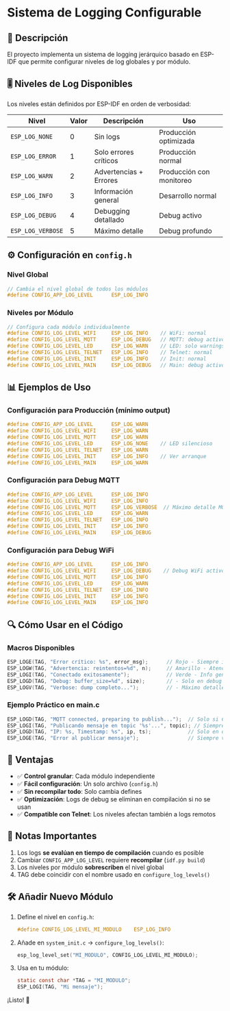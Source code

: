 # Sistema de Logging Configurable

## 📝 Descripción

El proyecto implementa un sistema de logging jerárquico basado en ESP-IDF que permite configurar niveles de log globales y por módulo.

## 🎚️ Niveles de Log Disponibles

Los niveles están definidos por ESP-IDF en orden de verbosidad:

| Nivel | Valor | Descripción | Uso |
|-------|-------|-------------|-----|
| `ESP_LOG_NONE` | 0 | Sin logs | Producción optimizada |
| `ESP_LOG_ERROR` | 1 | Solo errores críticos | Producción normal |
| `ESP_LOG_WARN` | 2 | Advertencias + Errores | Producción con monitoreo |
| `ESP_LOG_INFO` | 3 | Información general | Desarrollo normal |
| `ESP_LOG_DEBUG` | 4 | Debugging detallado | Debug activo |
| `ESP_LOG_VERBOSE` | 5 | Máximo detalle | Debug profundo |

## ⚙️ Configuración en `config.h`

### Nivel Global

```c
// Cambia el nivel global de todos los módulos
#define CONFIG_APP_LOG_LEVEL      ESP_LOG_INFO
```

### Niveles por Módulo

```c
// Configura cada módulo individualmente
#define CONFIG_LOG_LEVEL_WIFI     ESP_LOG_INFO    // WiFi: normal
#define CONFIG_LOG_LEVEL_MQTT     ESP_LOG_DEBUG   // MQTT: debug activo
#define CONFIG_LOG_LEVEL_LED      ESP_LOG_WARN    // LED: solo warnings
#define CONFIG_LOG_LEVEL_TELNET   ESP_LOG_INFO    // Telnet: normal
#define CONFIG_LOG_LEVEL_INIT     ESP_LOG_INFO    // Init: normal
#define CONFIG_LOG_LEVEL_MAIN     ESP_LOG_DEBUG   // Main: debug activo
```

## 📊 Ejemplos de Uso

### Configuración para Producción (mínimo output)
```c
#define CONFIG_APP_LOG_LEVEL      ESP_LOG_WARN
#define CONFIG_LOG_LEVEL_WIFI     ESP_LOG_WARN
#define CONFIG_LOG_LEVEL_MQTT     ESP_LOG_WARN
#define CONFIG_LOG_LEVEL_LED      ESP_LOG_NONE    // LED silencioso
#define CONFIG_LOG_LEVEL_TELNET   ESP_LOG_WARN
#define CONFIG_LOG_LEVEL_INIT     ESP_LOG_INFO    // Ver arranque
#define CONFIG_LOG_LEVEL_MAIN     ESP_LOG_WARN
```

### Configuración para Debug MQTT
```c
#define CONFIG_APP_LOG_LEVEL      ESP_LOG_INFO
#define CONFIG_LOG_LEVEL_WIFI     ESP_LOG_INFO
#define CONFIG_LOG_LEVEL_MQTT     ESP_LOG_VERBOSE  // Máximo detalle MQTT
#define CONFIG_LOG_LEVEL_LED      ESP_LOG_WARN
#define CONFIG_LOG_LEVEL_TELNET   ESP_LOG_INFO
#define CONFIG_LOG_LEVEL_INIT     ESP_LOG_INFO
#define CONFIG_LOG_LEVEL_MAIN     ESP_LOG_DEBUG
```

### Configuración para Debug WiFi
```c
#define CONFIG_APP_LOG_LEVEL      ESP_LOG_INFO
#define CONFIG_LOG_LEVEL_WIFI     ESP_LOG_DEBUG    // Debug WiFi activo
#define CONFIG_LOG_LEVEL_MQTT     ESP_LOG_INFO
#define CONFIG_LOG_LEVEL_LED      ESP_LOG_WARN
#define CONFIG_LOG_LEVEL_TELNET   ESP_LOG_INFO
#define CONFIG_LOG_LEVEL_INIT     ESP_LOG_INFO
#define CONFIG_LOG_LEVEL_MAIN     ESP_LOG_INFO
```

## 🔍 Cómo Usar en el Código

### Macros Disponibles

```c
ESP_LOGE(TAG, "Error crítico: %s", error_msg);      // Rojo - Siempre importante
ESP_LOGW(TAG, "Advertencia: reintentos=%d", n);     // Amarillo - Atención
ESP_LOGI(TAG, "Conectado exitosamente");            // Verde - Info general
ESP_LOGD(TAG, "Debug: buffer_size=%d", size);       // - Solo en debug
ESP_LOGV(TAG, "Verbose: dump completo...");         // - Máximo detalle
```

### Ejemplo Práctico en main.c

```c
ESP_LOGD(TAG, "MQTT connected, preparing to publish...");  // Solo si CONFIG_LOG_LEVEL_MAIN >= DEBUG
ESP_LOGI(TAG, "Publicando mensaje en topic '%s'...", topic); // Siempre visible con INFO
ESP_LOGD(TAG, "IP: %s, Timestamp: %s", ip, ts);            // Solo en debug
ESP_LOGE(TAG, "Error al publicar mensaje");                // Siempre visible (error)
```

## 🚀 Ventajas

- ✅ **Control granular**: Cada módulo independiente
- ✅ **Fácil configuración**: Un solo archivo (`config.h`)
- ✅ **Sin recompilar todo**: Solo cambia defines
- ✅ **Optimización**: Logs de debug se eliminan en compilación si no se usan
- ✅ **Compatible con Telnet**: Los niveles afectan también a logs remotos

## 📌 Notas Importantes

1. Los logs **se evalúan en tiempo de compilación** cuando es posible
2. Cambiar `CONFIG_APP_LOG_LEVEL` requiere **recompilar** (`idf.py build`)
3. Los niveles por módulo **sobrescriben** el nivel global
4. TAG debe coincidir con el nombre usado en `configure_log_levels()`

## 🛠️ Añadir Nuevo Módulo

1. Define el nivel en `config.h`:
   ```c
   #define CONFIG_LOG_LEVEL_MI_MODULO    ESP_LOG_INFO
   ```

2. Añade en `system_init.c` → `configure_log_levels()`:
   ```c
   esp_log_level_set("MI_MODULO", CONFIG_LOG_LEVEL_MI_MODULO);
   ```

3. Usa en tu módulo:
   ```c
   static const char *TAG = "MI_MODULO";
   ESP_LOGI(TAG, "Mi mensaje");
   ```

¡Listo! 🎉

